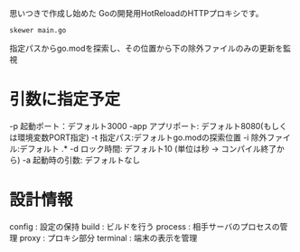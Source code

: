 思いつきで作成し始めた
Goの開発用HotReloadのHTTPプロキシです。

```
skewer main.go
```

指定パスからgo.modを探索し、その位置から下の除外ファイルのみの更新を監視

# 引数に指定予定

-p 起動ポート：デフォルト3000
-app アプリポート: デフォルト8080(もしくは環境変数PORT指定)
-t 指定パス:デフォルトgo.modの探索位置
-i 除外ファイル:デフォルト .*
-d ロック時間: デフォルト10 (単位は秒 -> コンパイル終了から)
-a 起動時の引数: デフォルトなし

# 設計情報

config : 設定の保持
build : ビルドを行う
process : 相手サーバのプロセスの管理
proxy : プロキシ部分
terminal : 端末の表示を管理
